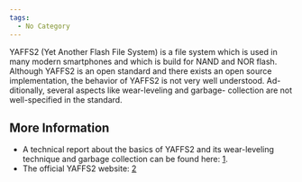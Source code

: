 ```yaml
---
tags:
  - No Category
---
```

YAFFS2 (Yet Another Flash File System) is a file system which is used in
many modern smartphones and which is build for NAND and NOR flash.
Although YAFFS2 is an open standard and there exists an open source
implementation, the behavior of YAFFS2 is not very well understood. Ad-
ditionally, several aspects like wear-leveling and garbage- collection
are not well-specified in the standard.

## More Information

- A technical report about the basics of YAFFS2 and its wear-leveling
  technique and garbage collection can be found here:
  [1](http://www.opus.ub.uni-erlangen.de/opus/volltexte/2011/2833/pdf/CS_2011_06.pdf).
- The official YAFFS2 website: [2](https://yaffs.net/)